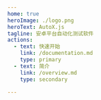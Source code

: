 ```yaml
---
home: true
heroImage: ./logo.png
heroText: AutoX.js
tagline: 安卓平台自动化测试软件
actions:
  - text: 快速开始
    link: /documentation.md
    type: primary
  - text: 简介
    link: /overview.md
    type: secondary

---
```

